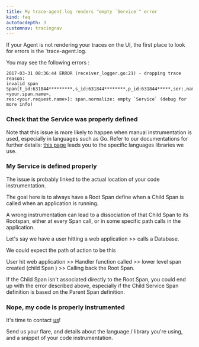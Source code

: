```yaml
---
title: My trace-agent.log renders "empty `Service`" error
kind: faq
autotocdepth: 3
customnav: tracingnav
---
```


If your Agent is not rendering your traces on the UI, the first place to look for errors is the `trace-agent.log. 

You may see the following errors : 

```
2017-03-31 08:36:44 ERROR (receiver_logger.go:21) - dropping trace reason: 
invalid span Span[t_id:631844*********,s_id:631844********,p_id:631844*****,ser:,name:<your.span.name>,
res:<your.request.name>]: span.normalize: empty `Service` (debug for more info)
```

### Check that the Service was properly defined

Note that this issue is more likely to happen when manual instrumentation is used, especially in languages such as Go. Refer to our documentations for further details: [this page](/tracing/languages) leads you to the specific languages libraries we use.

### My Service is defined properly 

The issue is probably linked to the actual location of your code instrumentation.

The goal here is to always have a Root Span define when a Child Span is called when an application is running. 

A wrong instrumentation can lead to a dissociation of that Child Span to its Rootspan, either at every Span call, or in some specific path calls in the application. 

Let's say we have a user hitting a web application >> calls a Database. 

We could expect the path of action to be this

User hit web application >> Handler function called >> lower level span created (child Span ) >> Calling back the Root Span. 

If the Child Span isn't associated directly to the Root Span, you could end up with the error described above, especially if the Child Service Span definition is based on the Parent Span definition. 

### Nope, my code is properly instrumented 

It's time to contact [us](/help)! 

Send us your flare, and details about the language / library you're using, and a snippet of your code instrumentation. 

